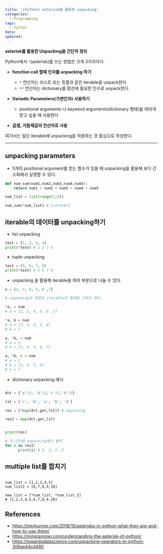 ```yaml
---
title: '[Python] asterisk를 활용한 unpacking'
categories:
  - Programming
tags:
  - Python
date:
updated:
---
```


<!--

<center>Kaggle Customer Score Dataset</center>

- Machine Learning
- Statistics , Math
- Data Engineering
- Programming
- EDA & Visualization
- Data Extraction & Wrangling

ience-interview-questions.html
-->

**asterisk를 활용한 Unpacking을 간단히 정리**


Python에서 `*`(asterisk)를 쓰는 방법은 크게 3가지이다.

- **function call 할때 인자를 unpacking 하기** 
  - `*` 연산자는 리스트 또는 튜플과 같은 iterable을 unpack한다
  - `**` 연산자는 dictionary를 펑션에 필요한 인수로 unpack한다.

- **Variadic Parameters(가변인자) 사용하기**
  - positional arguments 나 keyword arguments(dictionary 형태)를 여러개 받고 싶을 때 사용한다

- **곱셈, 거듭제곱의 연산자로 사용**

여기서는 일단 iterable에 unpacking을 적용하는 것 중심으로 작성한다.

---

## unpacking parameters

- 5개의 positional argument를 받는 함수가 있을 때 unpacking을 활용해 보다 간소화해서 실행할 수 있다.

```python
def num_sum(num1,num2,num3,num4,num5):
    return num1 + num2 + num3 + num4 + num5

num_list = list(range(1,6))

num_sum(*num_list) # 1+2+3+4+5

```


## iterable의 데이터를 unpacking하기

- list unpacking
```python
test = [1, 2, 3, 4]
print(*test) # 1 2 3 4
```

- tuple unpacking

```python
test = (5, 6, 7, 8)
print(*test) # 5 6 7 8
```

- unpacking 을 활용해 iterable을 여러 부분으로 나눌 수 있다.

```python
n = [2, 3, 4, 5, 6 ,7]

# unpacking의 좌변은 iterable의 형태를 가져야 한다,

*a, = num
# a = [2, 3, 4, 5, 6 ,7]

*a, b = num
# a = [2, 3, 4, 5, 6]
# b = 7

a, *b, = num
# a = 2
# b = [3, 4, 5, 6, 7]

a, *b, c = num
# a = 2
# b = [3, 4, 5, 6]
# c = 7

```

- dictionary unpacking 예시

```python

dct = {'a':3, 'b':3,'c':5,'d':3}

lst = ['c', 'd', 'a', 'b', 'd']

res = [*map(dct.get,lst)] # unpacking

res2 = map(dct.get,lst)


print(res)

# 각 인자를 unpacking해서 출력
for i in res2:
      print(i) # 3, 3, 5 ,3 


```

## multiple list를 합치기

```pyhton

num_list = [1,2,3,4,5]
num_list2 = [6,7,8,9,10]

new_list = [*num_list, *num_list_2]
# [1,2,3,4,5,6,7,8,9,10]

```

## References

- https://treyhunner.com/2018/10/asterisks-in-python-what-they-are-and-how-to-use-them/
- https://mingrammer.com/understanding-the-asterisk-of-python/
- https://towardsdatascience.com/unpacking-operators-in-python-306ae44cd480